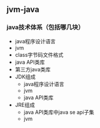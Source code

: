 ## jvm-java

### java技术体系（包括哪几块）
 * java程序设计语言
 * jvm
 * class字节码文件格式
 * java API类库
 * 第三方java类库
 * JDK组成
   + java程序设计语言
   + jvm
   + java API类库
 * JRE组成
   + java API类库中java se api子集
   + jvm
